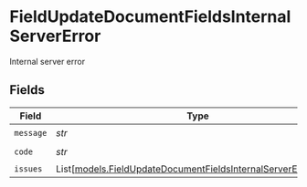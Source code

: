 # FieldUpdateDocumentFieldsInternalServerError

Internal server error


## Fields

| Field                                                                                                                            | Type                                                                                                                             | Required                                                                                                                         | Description                                                                                                                      |
| -------------------------------------------------------------------------------------------------------------------------------- | -------------------------------------------------------------------------------------------------------------------------------- | -------------------------------------------------------------------------------------------------------------------------------- | -------------------------------------------------------------------------------------------------------------------------------- |
| `message`                                                                                                                        | *str*                                                                                                                            | :heavy_check_mark:                                                                                                               | N/A                                                                                                                              |
| `code`                                                                                                                           | *str*                                                                                                                            | :heavy_check_mark:                                                                                                               | N/A                                                                                                                              |
| `issues`                                                                                                                         | List[[models.FieldUpdateDocumentFieldsInternalServerErrorIssue](../models/fieldupdatedocumentfieldsinternalservererrorissue.md)] | :heavy_minus_sign:                                                                                                               | N/A                                                                                                                              |